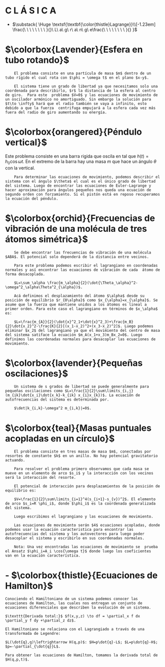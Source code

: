 # C L Á S I C A

- $\substack{ \Huge \textsf{\textbf{\color{thistle}Lagrange}}\\[-1.23em] \frac{\ \ \ \ \ \ \ \ }{}\ L\ a\ g\ r\ a\ n\ g\ e\frac{\ \ \ \ \ \ \ \ }{} }$


# $\colorbox{Lavender}{Esfera en tubo rotando}$
        

        
        El problema consiste en una partícula de masa $m$ dentro de un tubo rígido el cual rota con $\phi = \omega t$ en el plano $x-y$. 
        
        El sistema tiene un grado de libertad ya que necesitamos solo una coordenada para describirlo, $r$ la distancia de la esfera al centro de giro.  Para este  problema $V=0$ y las ecuaciones de movimiento de un oscilador armónico no amortiguado. Sin embargo la solución para $t\to \infty$ hará que el radio también se vaya a infinito, esto debido a que la fuerza  centrifuga empujará a la esfera cada vez más fuera del radio de giro aumentando su energía.
        
		 
# $\colorbox{orangered}{Péndulo vertical}$
        

        
Este problema consiste en una barra rigida que oscila en tal que $h(t)=h_0 \cos \omega t$. En el extremo de la barra hay una masa $m$ que hace un ángulo $\theta$ con la vertical. 
        
        Para determinar las ecuaciones de movimiento, podemos describir el sistema con el ángulo $\theta$ el cual es el único grado de libertad del sistema. Luego de encontrar las ecuaciones de Euler-Lagrange y hacer aproximación para ángulos pequeños nos queda una ecuación de segundo orden con forzamiento. Si el pistón está en reposo recuperamos la ecuación del péndulo.
        
# $\colorbox{orchid}{Frecuencias de vibración de una molécula de tres átomos simétrica}$

        Se debe encontrar las frecuencias de vibración de una molécula $ABA$. El potencial solo dependerá de la distancia entre vecinos. 
        
        Para este problema podemos escribir el lagrangiano en coordenadas normales y así encontrar las ecuaciones de vibración de cada  átomo de forma desacoplada. 
        
        $L=\sum_\alpha \frac{m_\alpha}{2}(\dot{\Theta_\alpha}^2-\omega^2_\alpha\Theta^2_{\alpha})$.
        
        Acá definimos el desplazamiento del átomo $\alpha$ desde su posición de equilibrio $r_{0\alpha}$ como $x_{\alpha}=x_{\alpha}$. Se asume que la fuerza que mantiene unidos a los átomos es lineal a primer orden. Para este caso el lagrangiano en términos de $x_\alpha$ es:
        
        $L=\frac{m_{A}}{2}(\dot{x}^2_1+\dot{x}^2_3)+\frac{m_B}{2}\dot{x_2}^2-\frac{K}{2}[(x_1-x_2)^2+(x_3-x_2)^2]$. Luego podemos eliminar $x_2$ del lagrangiano ya que el movimiento del centro de masa del sistema satiface la ecuación $m_A(x_1+x_3)m_Bx_2=0$. Luego definimos las coordenadas normales para desacoplar las ecuaciones de movimiento.
        
#  $\colorbox{lavender}{Pequeñas oscilaciones}$
        

        
        Un sistema de s grados de libertad se puede generalmente para pequeñas oscilaciones como $L=\frac{1}{2}\sum\limits_{i,j}(m_{ik}\dot{x_i}\dot{x_k}-k_{ik} x_{i}x_{k})$. La ecuación de autofrecuencias del sistema es determinada por. 
        
        $\det|k_{i,k}-\omega^2 m_{i,k}|=0$.
        
# $\colorbox{teal}{Masas puntuales acopladas en un círculo}$
        

        
        El problema consiste en tres masas de masa $m$, conectadas por resortes de constante $k$ en un anillo. No hay potencial gravitatorio actuando.
        
        Para resolver el problema primero observamos que cada masa se mueve en un elemento de arco $s_i$ y la interacción con los vecinos será la interacción del resorte.
        
        El potencial de interacción para desplazamientos de la posición de equilibrio es: 
        
        $V=\frac{1}{2}\sum\limits_{i=1}^4(s_{i+1}-s_{v})^2$. El elemento de arco $s_i=R \phi_i$, donde $\phi_i$ es la coordenada generalizada del sistema.
        
        Luego escribimos el lagrangiano y las ecuaciones de movimiento. 
        
        Las ecuaciones de movimiento serán $4$ ecuaciones acopladas, donde podemos usar la ecuación caracteristica para encontrar las autofrecuencias del sistema y los autovectores para luego poder desacoplar el sistema y escribirlo en sus coordenadas normales.
        
        Nota: Una vez encontradas las ecuaciones de movimiento se  prueba el Ansatz $\phi_i=A_i \cos{\omega t}$ donde luego los coeficientes  van en la ecuación característica.
        
    
# - $\colorbox{thistle}{Ecuaciones de Hamilton}$
    
    Conociendo el Hamiltoniano de un sistema podemos conocer las ecuaciones de Hamilton, las cuales nos entregan un conjunto de ecuaciones diferenciales que describen la evolución de un sistema.
    
    $\texttt{Derivada total:}$ $f(x,y,z) \to df = \partial_x f dx \partial_y f dy +\partial_z dz$.
    
    El Hamiltoniano se relaciona con el Lagrangiado a través de una transformada de Legendre:
    
    $L(\dot{q},q)\leftrightarrow H(q,p)$: $H=p\dot{q}-L$; $L=p\dot{q}-H$; $p=-\partial_{\dot{q}}L$.
    
    Para obtener las ecuaciones de Hamilton, tomamos la derivada total de $H(q,p,t)$.